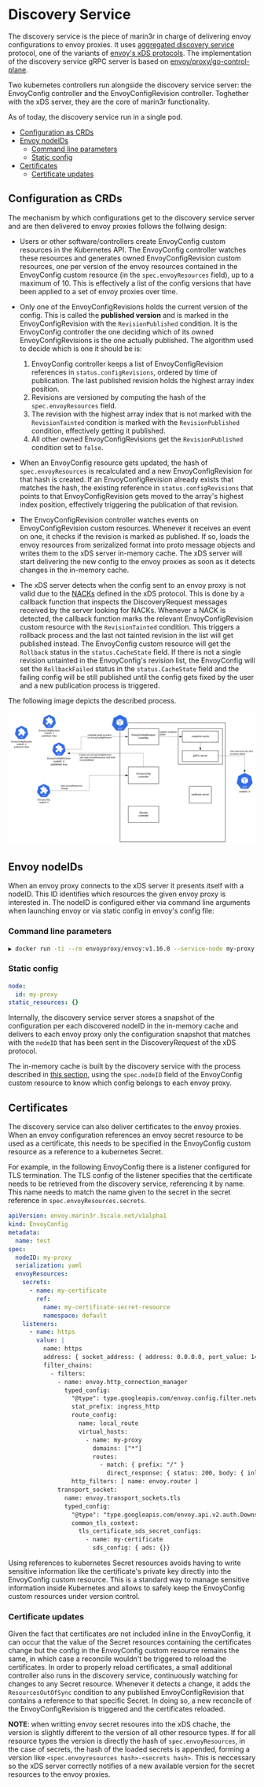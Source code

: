 <!-- omit in toc -->
# Discovery Service

The discovery service is the piece of marin3r in charge of delivering envoy configurations to envoy proxies. It uses [aggregated discovery service](https://www.envoyproxy.io/docs/envoy/v1.16.0/api-docs/xds_protocol#aggregated-discovery-service) protocol, one of the variants of [envoy's xDS protocols](https://www.envoyproxy.io/docs/envoy/v1.16.0/api-docs/xds_protocol). The implementation of the discovery service gRPC server is based on [envoy/proxy/go-control-plane](https://github.com/envoyproxy/go-control-plane).

Two kubernetes controllers run alongside the discovery service server: the EnvoyConfig controller and the EnvoyConfigRevision controller. Toghether with the xDS server, they are the core of marin3r functionality.

As of today, the discovery service run in a single pod.

- [Configuration as CRDs](#configuration-as-crds)
- [Envoy nodeIDs](#envoy-nodeids)
  - [Command line parameters](#command-line-parameters)
  - [Static config](#static-config)
- [Certificates](#certificates)
  - [Certificate updates](#certificate-updates)

## Configuration as CRDs

The mechanism by which configurations get to the discovery service server and are then delivered to envoy proxies follows the follwing design:

* Users or other software/controllers create EnvoyConfig custom resources in the Kubernetes API. The EnvoyConfig controller watches these resources and generates owned EnvoyConfigRevision custom resources, one per version of the envoy resources contained in the EnvoyConfig custom resource (in the `spec.envoyResources` field), up to a maximum of 10. This is effectively a list of the config versions that have been applied to a set of envoy proxies over time.

* Only one of the EnvoyConfigRevisions holds the current version of the config. This is called the **published version** and is marked in the EnvoyConfigRevision with the `RevisionPublished` condition. It is the EnvoyConfig controller the one deciding which of its owned EnvoyConfigRevisions is the one actually published. The algorithm used to decide which is one it should be is:

    1. EnvoyConfig controller keeps a list of EnvoyConfigRevision references in `status.configRevisions`, ordered by time of publication. The last published revision holds the highest array index position.
    2. Revisions are versioned by computing the hash of the `spec.envoyResources` field.
    3. The revision with the highest array index that is not marked with the `RevisionTainted` condition is marked with the `RevisionPublished` condition, effectively getting it published.
    4. All other owned EnvoyConfigRevisions get the `RevisionPublished` condition set to `false`.

* When an EnvoyConfig resource gets updated, the hash of `spec.envoyResources` is recalculated and a new EnvoyConfigRevision for that hash is created. If an EnvoyConfigRevision already exists that matches the hash, the existing reference in `status.configRevisions` that points to that EnvoyConfigRevision gets moved to the array's highest index position, effectively triggering the publication of that revision.

* The EnvoyConfigRevision controller watches events on EnvoyConfigRevision custom resources. Whenever it receives an event on one, it checks if the revision is marked as published. If so, loads the envoy resources from serizalized format into proto message objects and writes them to the xDS server in-memory cache. The xDS server will start delivering the new config to the envoy proxies as soon as it detects changes in the in-memory cache.

* The xDS server detects when the config sent to an envoy proxy is not valid due to the [NACKs](https://www.envoyproxy.io/docs/envoy/v1.16.0/api-docs/xds_protocol#basic-protocol-overview) defined in the xDS protocol. This is done by a callback function that inspects the DiscoveryRequest messages received by the server looking for NACKs. Whenever a NACK is detected, the callback function marks the relevant EnvoyConfigRevision custom resource with the `RevisionTainted` condition. This triggers a rollback process and the last not tainted revision in the list will get published instead. The EnvoyConfig custom resource will get the `Rollback` status in the `status.CacheState` field. If there is not a single revision untainted in the EnvoyConfig's revision list, the EnvoyConfig will set the `RollbackFailed` status in the `status.CacheState` field and the failing config will be still published until the config gets fixed by the user and a new publication process is triggered.

The following image depicts the described process.

![Discovery service](discovery-service.svg)

## Envoy nodeIDs

When an envoy proxy connects to the xDS server it presents itself with a nodeID. This ID identifies which resources the given envoy proxy is interested in. The nodeID is configured either via command line arguments when launching envoy or via static config in envoy's config file:

### Command line parameters

```bash
▶ docker run -ti --rm envoyproxy/envoy:v1.16.0 --service-node my-proxy

```

### Static config

```yaml
node:
  id: my-proxy
static_resources: {}
```

Internally, the discovery service server stores a snapshot of the configuration per each discovered nodeID in the in-memory cache and delivers to each envoy proxy only the configuration snapshot that matches with the `nodeID` that has been sent in the DiscoveryRequest of the xDS protocol.

The in-memory cache is built by the discovery service with the process described in [this section](#config-as-crds), using the `spec.nodeID` field of the EnvoyConfig custom resource to know which config belongs to each envoy proxy.

## Certificates

The discovery service can also deliver certificates to the envoy proxies. When an envoy configuration references an envoy secret resource to be used as a certificate, this needs to be specified in the EnvoyConfig custom resource as a reference to a kubernetes Secret.

For example, in the following EnvoyConfig there is a listener configured for TLS termination. The TLS config of the listener specifies that the certificate needs to be retrieved from the discovery service, referencing it by name. This name needs to match the name given to the secret in the secret reference in `spec.envoyResources.secrets`.

```yaml
apiVersion: envoy.marin3r.3scale.net/v1alpha1
kind: EnvoyConfig
metadata:
  name: test
spec:
  nodeID: my-proxy
  serialization: yaml
  envoyResources:
    secrets:
      - name: my-certificate
        ref:
          name: my-certificate-secret-resource
          namespace: default
    listeners:
      - name: https
        value: |
          name: https
          address: { socket_address: { address: 0.0.0.0, port_value: 1443 }}
          filter_chains:
            - filters:
              - name: envoy.http_connection_manager
                typed_config:
                  "@type": type.googleapis.com/envoy.config.filter.network.http_connection_manager.v2.HttpConnectionManager
                  stat_prefix: ingress_http
                  route_config:
                    name: local_route
                    virtual_hosts:
                      - name: my-proxy
                        domains: ["*"]
                        routes:
                          - match: { prefix: "/" }
                            direct_response: { status: 200, body: { inline_string: ok }}
                  http_filters: [ name: envoy.router ]
              transport_socket:
                name: envoy.transport_sockets.tls
                typed_config:
                  "@type": "type.googleapis.com/envoy.api.v2.auth.DownstreamTlsContext"
                  common_tls_context:
                    tls_certificate_sds_secret_configs:
                      - name: my-certificate
                        sds_config: { ads: {}}
```

Using references to kubernetes Secret resources avoids having to write sensitive information like the certificate's private key directly into the EnvoyConfig custom resource. This is a standard way to manage sensitive information inside Kubernetes and allows to safely keep the EnvoyConfig custom resources under version control.

### Certificate updates

Given the fact that certificates are not included inline in the EnvoyConfig, it can occur that the value of the Secret resources containing the certificates change but the config in the EnvoyConfig custom resource remains the same, in which case a reconcile wouldn't be triggered to reload the certificates. In order to properly reload certificates, a small additional controller also runs in the discovery service, continuously watching for changes to any Secret resource. Whenever it detects a change, it adds the `ResourcesOutOfSync` condition to any published EnvoyConfigRevision that contains a reference to that specific Secret. In doing so, a new reconcile of the EnvoyConfigRevision is triggered and the certificates reloaded.

**NOTE**: when writting envoy secret resoures into the xDS chache, the version is slightly different to the version of all other resource types. If for all resource types the version is directly the hash of `spec.envoyResources`, in the case of secrets, the hash of the loaded secrets is appended, forming a version like `<spec.envoyresources hash>-<secrets hash>`. This is neccessary so the xDS server correctly notifies of a new available version for the secret resources to the envoy proxies.
